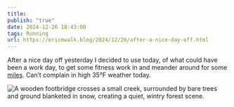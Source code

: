 ```yaml
---
title: 
publish: "true"
date: 2024-12-26 18:43:00
tags: Running
url: https://ericmwalk.blog/2024/12/26/after-a-nice-day-off.html
---
```


After a nice day off yesterday I decided to use today, of what could have been a work day, to get some fitness work in and meander around for some [miles](https://strava.com/activities/13196277647). Can’t complain in high 35°F weather today.

![A wooden footbridge crosses a small creek, surrounded by bare trees and ground blanketed in snow, creating a quiet, wintry forest scene.](https://ericmwalk.blog/uploads/2024/img-1523.jpeg)